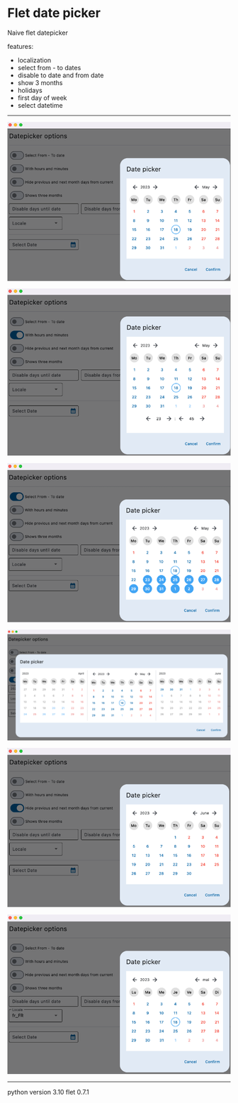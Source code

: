 # Flet date picker
 
Naive flet datepicker

features:
- localization
- select from - to dates
- disable to date and from date
- show 3 months
- holidays
- first day of week
- select datetime

---

![date picker](assets/datepicker.png)

![datetime picker](assets/datetimepicker.png)

![datetime picker From-To Date](assets/datepicker_from_to.png)

![datetime picker 3 months](assets/datepicker_3_months.png)

![datetime picker hide prev/next month](assets/datepicker_hide_prev_next_month.png)

![datetime picker locale](assets/datepicker_locale.png)

---

python version 3.10
flet 0.7.1